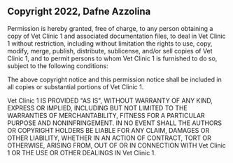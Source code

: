 ## Copyright 2022, Dafne Azzolina

Permission is hereby granted, free of charge, to any person obtaining a copy of Vet Clinic 1 and associated documentation files, to deal in Vet Clinic 1 without restriction, including without limitation the rights to use, copy, modify, merge, publish, distribute, sublicense, and/or sell copies of Vet Clinic 1, and to permit persons to whom Vet Clinic 1 is furnished to do so, subject to the following conditions:

The above copyright notice and this permission notice shall be included in all copies or substantial portions of Vet Clinic 1.

Vet Clinic 1 IS PROVIDED "AS IS", WITHOUT WARRANTY OF ANY KIND, EXPRESS OR IMPLIED, INCLUDING BUT NOT LIMITED TO THE WARRANTIES OF MERCHANTABILITY, FITNESS FOR A PARTICULAR PURPOSE AND NONINFRINGEMENT. IN NO EVENT SHALL THE AUTHORS OR COPYRIGHT HOLDERS BE LIABLE FOR ANY CLAIM, DAMAGES OR OTHER LIABILITY, WHETHER IN AN ACTION OF CONTRACT, TORT OR OTHERWISE, ARISING FROM, OUT OF OR IN CONNECTION WITH Vet Clinic 1 OR THE USE OR OTHER DEALINGS IN Vet Clinic 1.